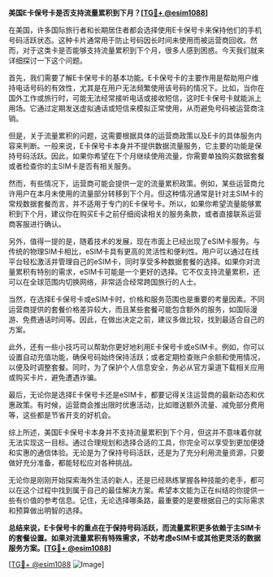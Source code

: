 **美国E卡保号卡是否支持流量累积到下月？[[TG💪+ @esim1088](https://t.me/s/esim1088)]**

在美国，许多国际旅行者和长期居住者都会选择使用E卡保号卡来保持他们的手机号码活跃状态。这种卡片通常用于防止号码因长时间未使用而被运营商回收。然而，对于这类卡是否能够支持流量累积到下个月，很多人感到困惑。今天我们就来详细探讨一下这个问题。

首先，我们需要了解E卡保号卡的基本功能。E卡保号卡的主要作用是帮助用户维持电话号码的有效性，尤其是在用户无法频繁使用该号码的情况下。比如，当你在国外工作或旅行时，可能无法经常接听电话或接收短信，这时E卡保号卡就能派上用场。它通过定期发送虚拟通话或短信来模拟正常使用，从而避免号码被运营商注销。

但是，关于流量累积的问题，这需要根据具体的运营商政策以及E卡的具体服务内容来判断。一般来说，E卡保号卡本身并不提供数据流量服务，它主要的功能是保持号码活跃。因此，如果你希望在下个月继续使用流量，你需要单独购买数据套餐或者检查你的主SIM卡是否有相关服务。

然而，有些情况下，运营商可能会提供一定的流量累积政策。例如，某些运营商允许用户在本月未使用的流量部分转移到下个月。但这种情况通常是针对主SIM卡的常规数据套餐而言，并不适用于专门的E卡保号卡。所以，如果你希望流量能够累积到下个月，建议你在购买E卡之前仔细阅读相关的服务条款，或者直接联系运营商客服进行确认。

另外，值得一提的是，随着技术的发展，现在市面上已经出现了eSIM卡服务。与传统的物理SIM卡相比，eSIM卡具有更高的灵活性和便利性。用户可以通过在线平台轻松激活并管理自己的eSIM卡，同时享受多种数据套餐的选择。如果你对流量累积有特别的需求，eSIM卡可能是一个更好的选择。它不仅支持流量累积，还可以在全球范围内切换网络，非常适合经常跨国旅行的人士。

当然，在选择E卡保号卡或eSIM卡时，价格和服务范围也是重要的考量因素。不同运营商提供的套餐价格差异较大，而且某些套餐可能包含额外的服务，如国际漫游、免费通话时间等。因此，在做出决定之前，建议多做比较，找到最适合自己的方案。

此外，还有一些小技巧可以帮助你更好地利用E卡保号卡或eSIM卡。例如，你可以设置自动充值功能，确保号码始终保持活跃；或者定期检查账户余额和使用情况，以便及时调整套餐。同时，为了保护个人信息安全，务必从官方渠道下载相关应用或购买卡片，避免遭遇诈骗。

最后，无论你是选择E卡保号卡还是eSIM卡，都要记得关注运营商的最新动态和优惠政策。有时候，运营商会推出限时优惠活动，比如赠送额外流量、减免部分费用等，这些都是节省开支的好机会。

综上所述，美国E卡保号卡本身并不支持流量累积到下个月，但这并不意味着你就无法实现这一目标。通过合理规划和选择合适的工具，你完全可以享受到更加便捷和实惠的通信体验。无论是为了保持号码活跃，还是为了充分利用流量资源，只要做好充分准备，都能轻松应对各种挑战。

无论你是刚刚开始探索海外生活的新人，还是已经熟练掌握各种技能的老手，都可以在这个过程中找到属于自己的最佳解决方案。希望本文能为正在纠结的你提供一些有价值的参考信息。记住，无论选择哪条路，最重要的是要根据自己的实际需求和预算做出明智的选择。

**总结来说，E卡保号卡的重点在于保持号码活跃，而流量累积更多依赖于主SIM卡的套餐设置。如果对流量累积有特殊需求，不妨考虑eSIM卡或其他更灵活的数据服务方案。[[TG💪+ @esim1088](https://t.me/s/esim1088)]**

[[TG💪+ @esim1088](https://t.me/s/esim1088) ![Image](https://i.postimg.cc/4NQfJmqS/Snipaste-2025-05-13-00-14-12.png)]